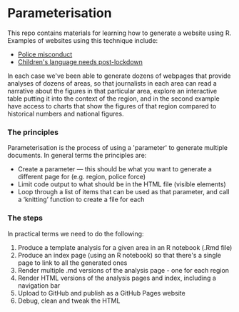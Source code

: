 # Parameterisation

This repo contains materials for learning how to generate a website using R. Examples of websites using this technique include:

* [Police misconduct](https://sduiopc.github.io/test1)
* [Children's language needs post-lockdown](https://senspeech.github.io/website/)

In each case we've been able to generate dozens of webpages that provide analyses of dozens of areas, so that journalists in each area can read a narrative about the figures in that particular area, explore an interactive table putting it into the context of the region, and in the second example have access to charts that show the figures of that region compared to historical numbers and national figures.

### The principles

Parameterisation is the process of using a 'parameter' to generate multiple documents. In general terms the principles are:

* Create a parameter — this should be what you want to generate a different page for (e.g. region, police force)
* Limit code output to what should be in the HTML file (visible elements)
* Loop through a list of items that can be used as that parameter, and call a ‘knitting’ function to create a file for each

### The steps

In practical terms we need to do the following:

1. Produce a template analysis for a given area in an R notebook (.Rmd file)
2. Produce an index page (using an R notebook) so that there's a single page to link to all the generated ones
3. Render multiple .md versions of the analysis page - one for each region 
4. Render HTML versions of the analysis pages and index, including a navigation bar
5. Upload to GitHub and publish as a GitHub Pages website
6. Debug, clean and tweak the HTML
